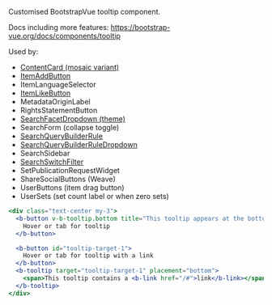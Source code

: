Customised BootstrapVue tooltip component.

Docs including more features: https://bootstrap-vue.org/docs/components/tooltip

Used by:

- [ContentCard (mosaic variant)](/#/Components/Content?id=contentcard)
- [ItemAddButton](/#/Components/Item?id=itempreviewcard)
- ItemLanguageSelector
- [ItemLikeButton](/#/Components/Item?id=itempreviewcard)
- MetadataOriginLabel
- RightsStatementButton
- [SearchFacetDropdown (theme)](/#/Components/Search?id=searchfacetdropdown)
- SearchForm (collapse toggle)
- [SearchQueryBuilderRule](/#/Components/Search?id=searchquerybuilderrule)
- [SearchQueryBuilderRuleDropdown](/#/Components/Search?id=searchquerybuilderruledropdown)
- SearchSidebar
- [SearchSwitchFilter](/#/Components/Search?id=searchswitchfilter)
- SetPublicationRequestWidget
- ShareSocialButtons (Weave)
- UserButtons (item drag button)
- UserSets (set count label or when zero sets)

```jsx
<div class="text-center my-3">
  <b-button v-b-tooltip.bottom title="This tooltip appears at the bottom on hover and focus">
    Hover or tab for tooltip
  </b-button>

  <b-button id="tooltip-target-1">
    Hover or tab for tooltip with a link
  </b-button>
  <b-tooltip target="tooltip-target-1" placement="bottom">
    <span>This tooltip contains a <b-link href="/#">link</b-link></span>
  </b-tooltip>
</div>
```
